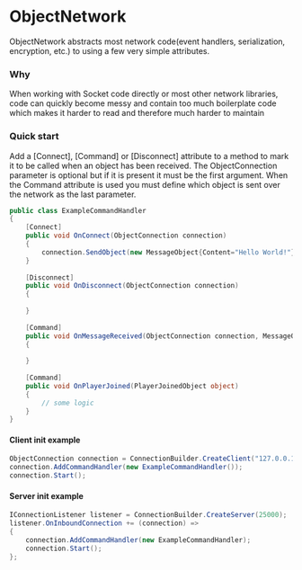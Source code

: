 # ObjectNetwork
ObjectNetwork abstracts most network code(event handlers, serialization, encryption, etc.) to using a few very simple attributes.

### Why
When working with Socket code directly or most other network libraries, code can quickly become messy and
 contain too much boilerplate code which makes it harder to read and therefore much harder to maintain
 
 
 ### Quick start
 Add a [Connect], [Command] or [Disconnect] attribute to a method to mark it to be called when an object has been received. The ObjectConnection parameter is optional but if it is present it must be the first argument. When the Command attribute is used you must define which object is sent over the network as the last parameter.
```csharp
public class ExampleCommandHandler
{
    [Connect]
    public void OnConnect(ObjectConnection connection)
    {
        connection.SendObject(new MessageObject{Content="Hello World!"});
    }
    
    [Disconnect]
    public void OnDisconnect(ObjectConnection connection)
    {
    
    }
    
    [Command]
    public void OnMessageReceived(ObjectConnection connection, MessageObject object)
    {
    
    }
    
    [Command]
    public void OnPlayerJoined(PlayerJoinedObject object)
    {
        // some logic
    }
}
```
#### Client init example
```csharp
ObjectConnection connection = ConnectionBuilder.CreateClient("127.0.0.1",25000);
connection.AddCommandHandler(new ExampleCommandHandler());
connection.Start();
```

#### Server init example
```csharp
IConnectionListener listener = ConnectionBuilder.CreateServer(25000);
listener.OnInboundConnection += (connection) => 
{
    connection.AddCommandHandler(new ExampleCommandHandler);
    connection.Start();
};
```
